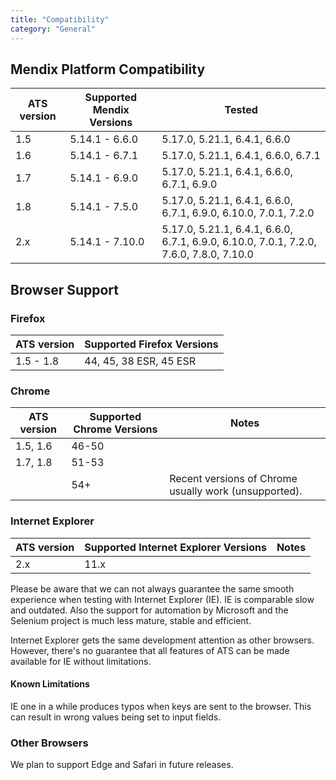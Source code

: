 ```yaml
---
title: "Compatibility"
category: "General"
---
```


## Mendix Platform Compatibility

| ATS version | Supported Mendix Versions | Tested |
| --- | --- | --- |
| 1.5 | 5.14.1 - 6.6.0 | 5.17.0, 5.21.1, 6.4.1, 6.6.0 |
| 1.6 | 5.14.1 - 6.7.1 | 5.17.0, 5.21.1, 6.4.1, 6.6.0, 6.7.1 |
| 1.7 | 5.14.1 - 6.9.0 | 5.17.0, 5.21.1, 6.4.1, 6.6.0, 6.7.1, 6.9.0 |
| 1.8 | 5.14.1 - 7.5.0 | 5.17.0, 5.21.1, 6.4.1, 6.6.0, 6.7.1, 6.9.0, 6.10.0, 7.0.1, 7.2.0 |
| 2.x | 5.14.1 - 7.10.0 | 5.17.0, 5.21.1, 6.4.1, 6.6.0, 6.7.1, 6.9.0, 6.10.0, 7.0.1, 7.2.0, 7.6.0, 7.8.0, 7.10.0 |

## Browser Support

### Firefox

| ATS version | Supported Firefox Versions |
| --- | --- |
| 1.5 - 1.8 | 44, 45, 38 ESR, 45 ESR |

### Chrome

| ATS version | Supported Chrome Versions | Notes |
| --- | --- | --- |
| 1.5, 1.6 | 46-50 |  |
| 1.7, 1.8 | 51-53 |   |
|  | 54+ | Recent versions of Chrome usually work (unsupported). |

### Internet Explorer

| ATS version | Supported Internet Explorer Versions | Notes |
| ----------- | ------------------------------------ | ----- |
| 2.x         | 11.x                                 |       |

Please be aware that we can not always guarantee the same smooth experience when testing with Internet Explorer (IE). IE is comparable slow and outdated. Also the support for automation by Microsoft and the Selenium project is much less mature, stable and efficient.

Internet Explorer gets the same development attention as other browsers. However, there's no guarantee that all features of ATS can be made available for IE without limitations.

#### Known Limitations

IE one in a while produces typos when keys are sent to the browser. This can result in wrong values being set to input fields.

### Other Browsers

We plan to support Edge and Safari in future releases.